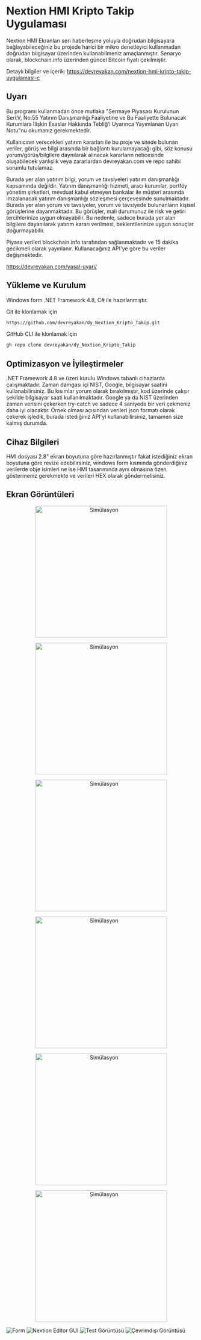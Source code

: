 
# Nextion HMI Kripto Takip Uygulaması
Nextion HMI Ekranları seri haberleşme yoluyla doğrudan bilgisayara bağlayabileceğiniz bu projede harici bir mikro denetleyici kullanmadan doğrudan bilgisayar üzerinden kullanabilmeniz amaçlanmıştır. Senaryo olarak, blockchain.info üzerinden güncel Bitcoin fiyatı çekilmiştir.

Detaylı bilgiler ve içerik: https://devreyakan.com/nextion-hmi-kripto-takip-uygulamasi-c

## Uyarı
Bu programı kullanmadan önce mutlaka "Sermaye Piyasası Kurulunun Seri:V, No:55 Yatırım Danışmanlığı Faaliyetine ve Bu Faaliyette Bulunacak Kurumlara İlişkin Esaslar Hakkında Tebliğ’i Uyarınca Yayımlanan Uyarı Notu"nu okumanız gerekmektedir.

Kullanıcının verecekleri yatırım kararları ile bu proje ve sitede bulunan veriler, görüş ve bilgi arasında bir bağlantı kurulamayacağı gibi, söz konusu yorum/görüş/bilgilere daynılarak alınacak kararların neticesinde oluşabilecek yanlışlık veya zararlardan devreyakan.com ve repo sahibi sorumlu tutulamaz.

Burada yer alan yatırım bilgi, yorum ve tavsiyeleri yatırım danışmanlığı kapsamında değildir. Yatırım danışmanlığı hizmeti, aracı kurumlar, portföy yönetim şirketleri, mevduat kabul etmeyen bankalar ile müşteri arasında imzalanacak yatırım danışmanlığı sözleşmesi çerçevesinde sunulmaktadır. Burada yer alan yorum ve tavsiyeler, yorum ve tavsiyede bulunanların kişisel görüşlerine dayanmaktadır. Bu görüşler, mali durumunuz ile risk ve getiri tercihlerinize uygun olmayabilir. Bu nedenle, sadece burada yer alan bilgilere dayanılarak yatırım kararı verilmesi, beklentilerinize uygun sonuçlar doğurmayabilir.

Piyasa verileri blockchain.info tarafından sağlanmaktadır ve 15 dakika gecikmeli olarak yayınlanır. Kullanacağınız API'ye göre bu veriler değişmektedir.

https://devreyakan.com/yasal-uyari/


## Yükleme ve Kurulum

Windows form .NET Framework 4.8, C# ile hazırlanmıştır.

Git ile klonlamak için
```bash 
https://github.com/devreyakan/dy_Nextion_Kripto_Takip.git
```
 GitHub CLI ile klonlamak için
  ```bash 
gh repo clone devreyakan/dy_Nextion_Kripto_Takip
```  
  
## Optimizasyon ve İyileştirmeler

.NET Framework 4.8 ve üzeri kurulu Windows tabanlı cihazlarda çalışmaktadır. Zaman damgası içi NIST, Google, bilgisayar saatini kullanabilirsiniz. Bu kısımlar yorum olarak bırakılmıştır, kod üzerinde çalışır şekilde bilgisayar saati kullanılmaktadır. Google ya da NIST üzerinden zaman verisini çekerken try-catch ve sadece 4 saniyede bir veri çekmeniz daha iyi olacaktır. Örnek olması açısından verileri json formatı olarak çekerek işledik, burada istediğiniz API'yi kullanabilirsiniz, tamamen size kalmış durumda.
    
## Cihaz Bilgileri

HMI dosyası 2.8" ekran boyutuna göre hazırlanmıştır fakat istediğiniz ekran boyutuna göre revize edebilirsiniz, windows form kısmında gönderdiğiniz verilerde obje isimleri ne ise HMI tasarımında aynı olmasına özen göstermeniz gerekmekte ve verileri HEX olarak göndermelisiniz.



## Ekran Görüntüleri

<p align="center">
  <img src="https://github.com/devreyakan/dy_Nextion_Kripto_Takip/blob/master/Gorseller/Screenshot_1.png" width="350" title="Simülasyon">
</p>

<p align="center">
  <img src="https://github.com/devreyakan/dy_Nextion_Kripto_Takip/blob/master/Gorseller/Screenshot_1.png" width="350" title="Simülasyon">
</p>


<p align="center">
  <img src="https://github.com/devreyakan/dy_Nextion_Kripto_Takip/blob/master/Gorseller/Screenshot_1.png" width="350" title="Simülasyon">
</p>


<p align="center">
  <img src="https://github.com/devreyakan/dy_Nextion_Kripto_Takip/blob/master/Gorseller/Screenshot_1.png" width="350" title="Simülasyon">
</p>


<p align="center">
  <img src="https://github.com/devreyakan/dy_Nextion_Kripto_Takip/blob/master/Gorseller/Screenshot_1.png" width="350" title="Simülasyon">
</p>


<p align="center">
  <img src="https://github.com/devreyakan/dy_Nextion_Kripto_Takip/blob/master/Gorseller/Screenshot_1.png" width="350" title="Simülasyon">
</p>


![Form](https://github.com/devreyakan/dy_Nextion_Kripto_Takip/blob/master/Gorseller/Screenshot_2.png)
![Nextion Editor GUI](https://github.com/devreyakan/dy_Nextion_Kripto_Takip/blob/master/Gorseller/Screenshot_3.png)
![Test Görüntüsü](https://github.com/devreyakan/dy_Nextion_Kripto_Takip/blob/master/Gorseller/rbitcoin.JPG)
![Çevrimdışı Görüntüsü](https://github.com/devreyakan/dy_Nextion_Kripto_Takip/blob/master/Gorseller/rcevrimdisi.JPG)
